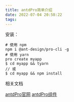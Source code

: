 ```yaml
---
title: antdPro简单介绍
date: 2022-07-04 20:58:22
tags:
---
```


安装：
```angular2html
# 使用 npm
npm i @ant-design/pro-cli -g
# 使用 yarn
pro create myapp
$ cd myapp && tyarn
// 或
$ cd myapp && npm install

```

相关文档

[antdPro官网](https://pro.ant.design/)
[antdPro组件](https://procomponents.ant.design/components/)